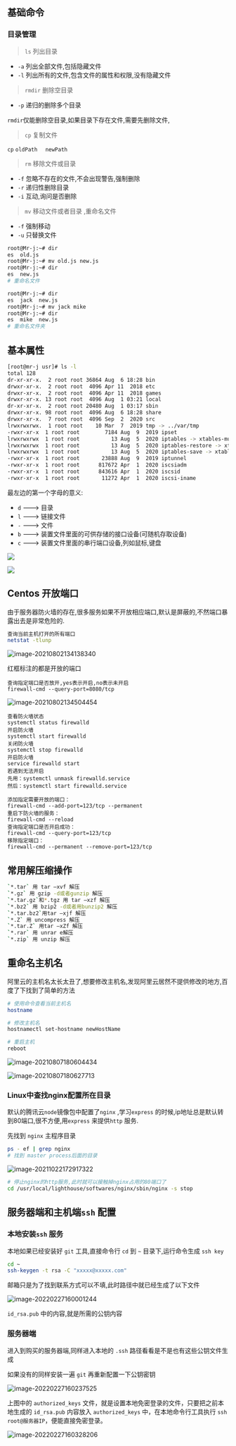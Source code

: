 ## 基础命令

### 目录管理

> `ls` 列出目录

* `-a` 列出全部文件,包括隐藏文件
* `-l` 列出所有的文件,包含文件的属性和权限,没有隐藏文件

> `rmdir` 删除空目录

* `-p` 递归的删除多个目录

`rmdir`仅能删除空目录,如果目录下存在文件,需要先删除文件,

> `cp` 复制文件

`cp`   `oldPath  ` `newPath`

> `rm` 移除文件或目录

* `-f` 忽略不存在的文件,不会出现警告,强制删除
* `-r` 递归性删除目录
* `-i` 互动,询问是否删除

> `mv` 移动文件或者目录 ,重命名文件

* `-f` 强制移动
* `-u` 只替换文件

```bash
root@Mr-j:~# dir
es  old.js
root@Mr-j:~# mv old.js new.js
root@Mr-j:~# dir
es  new.js
# 重命名文件

root@Mr-j:~# dir
es  jack  new.js
root@Mr-j:~# mv jack mike
root@Mr-j:~# dir
es  mike  new.js
# 重命名文件夹
```

## 基本属性

```bash
[root@mr-j usr]# ls -l
total 128
dr-xr-xr-x.  2 root root 36864 Aug  6 18:28 bin
drwxr-xr-x.  2 root root  4096 Apr 11  2018 etc
drwxr-xr-x.  2 root root  4096 Apr 11  2018 games
drwxr-xr-x. 13 root root  4096 Aug  1 03:21 local
dr-xr-xr-x.  2 root root 20480 Aug  1 03:17 sbin
drwxr-xr-x. 98 root root  4096 Aug  6 18:28 share
drwxr-xr-x.  7 root root  4096 Sep  2  2020 src
lrwxrwxrwx.  1 root root    10 Mar  7  2019 tmp -> ../var/tmp
-rwxr-xr-x  1 root root        7184 Aug  9  2019 ipset
lrwxrwxrwx  1 root root          13 Aug  5  2020 iptables -> xtables-multi
lrwxrwxrwx  1 root root          13 Aug  5  2020 iptables-restore -> xtables-multi
lrwxrwxrwx  1 root root          13 Aug  5  2020 iptables-save -> xtables-multi
-rwxr-xr-x  1 root root       23888 Aug  9  2019 iptunnel
-rwxr-xr-x  1 root root      817672 Apr  1  2020 iscsiadm
-rwxr-xr-x  1 root root      843616 Apr  1  2020 iscsid
-rwxr-xr-x  1 root root       11272 Apr  1  2020 iscsi-iname
```

最左边的第一个字母的意义:

* `d` ---> 目录
* `l` ---> 链接文件
* `-`  ---> 文件
* `b` ---> 装置文件里面的可供存储的接口设备(可随机存取设备)
* `c` ---> 装置文件里面的串行端口设备,列如鼠标,键盘

![](http://i0.hdslb.com/bfs/album/18dc3eee32bc141c7c5577d949dd67d60b7ef6c1.png)

![](http://i0.hdslb.com/bfs/album/8a2b31fb945069aedccd6a47e20ecda692a15ba8.png)





















































## Centos 开放端口

由于服务器防火墙的存在,很多服务如果不开放相应端口,默认是屏蔽的,不然端口暴露出去是非常危险的.

```bash
查询当前主机打开的所有端口
netstat -tlunp
```

![image-20210802134138340](http://i0.hdslb.com/bfs/album/651e37dc59d89f014be9270d04700c3787d29d4c.png)

红框标注的都是开放的端口

```shell
查询指定端口是否放开,yes表示开启,no表示未开启
firewall-cmd --query-port=8080/tcp
```

![image-20210802134504454](http://i0.hdslb.com/bfs/album/1f26ed57d3ed585ad2a26f695732be7bb8d4f42a.png)

```shell
查看防火墙状态
systemctl status firewalld
开启防火墙
systemctl start firewalld
关闭防火墙
systemctl stop firewalld
开启防火墙
service firewalld start
若遇到无法开启
先用：systemctl unmask firewalld.service
然后：systemctl start firewalld.service
```

```shell
添加指定需要开放的端口：
firewall-cmd --add-port=123/tcp --permanent
重启下防火墙的服务：
firewall-cmd --reload
查询指定端口是否开启成功：
firewall-cmd --query-port=123/tcp
移除指定端口：
firewall-cmd --permanent --remove-port=123/tcp
```

## 常用解压缩操作

```bash
`*.tar` 用 tar –xvf 解压
`*.gz` 用 gzip -d或者gunzip 解压
`*.tar.gz`和*.tgz 用 tar –xzf 解压
`*.bz2` 用 bzip2 -d或者用bunzip2 解压
`*.tar.bz2`用tar –xjf 解压
`*.Z` 用 uncompress 解压
`*.tar.Z` 用tar –xZf 解压
`*.rar` 用 unrar e解压
`*.zip` 用 unzip 解压
```

## 重命名主机名

阿里云的主机名太长太丑了,想要修改主机名,发现阿里云居然不提供修改的地方,百度了下找到了简单的方法

```bash
# 使用命令查看当前主机名
hostname

# 修改主机名
hostnamectl set-hostname newHostName

# 重启主机
reboot
```

![image-20210807180604434](http://i0.hdslb.com/bfs/album/76f03a9835084b6fd5dfbece8af7af76bba35c87.png)

![image-20210807180627713](http://i0.hdslb.com/bfs/album/dfb933c9748bc51149efbf4238a6fa21010da026.png)

###  Linux中查找nginx配置所在目录

默认的腾讯云`node`镜像包中配置了`nginx` ,学习`express` 的时候,ip地址总是默认转到80端口,很不方便,用`express` 来提供`http` 服务.

先找到 `nginx` 主程序目录

``` bash
ps - ef | grep nginx
# 找到 master process后面的目录
```

![image-20211022172917322](http://i0.hdslb.com/bfs/album/d81382bc35d1c98de6ec9dfd0923a4d401ce874a.png)

``` bash
# 停止nginx的http服务,此时就可以接触掉nginx占用的80端口了
cd /usr/local/lighthouse/softwares/nginx/sbin/nginx -s stop
```

## 服务器端和主机端`ssh` 配置

### 本地安装`ssh` 服务

本地如果已经安装好 `git` 工具,直接命令行 `cd` 到 `~` 目录下,运行命令生成 `ssh key`

``` bash
cd ~
ssh-keygen -t rsa -C "xxxxx@xxxxx.com"
```

邮箱只是为了找到联系方式可以不填,此时路径中就已经生成了以下文件

![image-20220227160001244](http://i0.hdslb.com/bfs/album/4323dd2ebb0b57c9dadc4da5b4290c59bd760d7f.png)

`id_rsa.pub` 中的内容,就是所需的公钥内容

### 服务器端

进入到购买的服务器端,同样进入本地的 `.ssh` 路径看看是不是也有这些公钥文件生成

如果没有的同样安装一遍 `git` 再重新配置一下公钥密钥

![image-20220227160237525](http://i0.hdslb.com/bfs/album/8c897ac605c6ad999829a36dd84384a5feb27326.png)



上图中的 `authorized_keys` 文件，就是设置本地免密登录的文件，只要把之前本地生成的 `id_rsa.pub` 内容放入 `authorized_keys` 中，在本地命令行工具执行 `ssh root@服务器IP`，便能直接免密登录。

![image-20220227160328206](http://i0.hdslb.com/bfs/album/8d38f66805cc31cfe740a3791f3e2337367fe0db.png)
